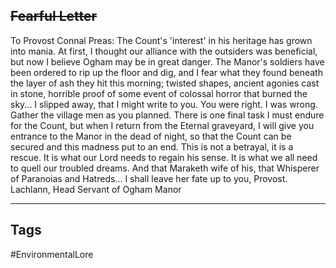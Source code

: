 ## ~~Fearful Letter~~
To Provost Connal Preas: The Count's 'interest' in his heritage has grown into mania. At first, I thought our alliance with the outsiders was beneficial, but now I believe Ogham may be in great danger. The Manor's soldiers have been ordered to rip up the floor and dig, and I fear what they found beneath the layer of ash they hit this morning; twisted shapes, ancient agonies cast in stone, horrible proof of some event of colossal horror that burned the sky... I slipped away, that I might write to you. You were right. I was wrong. Gather the village men as you planned. There is one final task I must endure for the Count, but when I return from the Eternal graveyard, I will give you entrance to the Manor in the dead of night, so that the Count can be secured and this madness put to an end. This is not a betrayal, it is a rescue. It is what our Lord needs to regain his sense. It is what we all need to quell our troubled dreams. And that Maraketh wife of his, that Whisperer of Paranoias and Hatreds... I shall leave her fate up to you, Provost. Lachlann, Head Servant of Ogham Manor

---
## Tags
#EnvironmentalLore 
